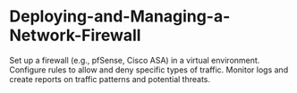 # Deploying-and-Managing-a-Network-Firewall
Set up a firewall (e.g., pfSense, Cisco ASA) in a virtual environment. Configure rules to allow and deny specific types of traffic. Monitor logs and create reports on traffic patterns and potential threats.
